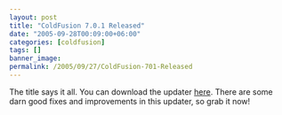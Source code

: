 ```yaml
---
layout: post
title: "ColdFusion 7.0.1 Released"
date: "2005-09-28T00:09:00+06:00"
categories: [coldfusion]
tags: []
banner_image: 
permalink: /2005/09/27/ColdFusion-701-Released
---
```


The title says it all. You can download the updater <a href="http://www.macromedia.com/support/coldfusion/downloads_updates.html">here</a>. There are some darn good fixes and improvements in this updater, so grab it now!